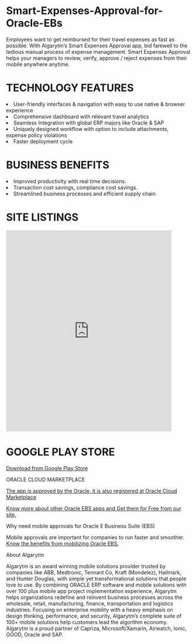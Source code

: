# Smart-Expenses-Approval-for-Oracle-EBs
Employees want to get reimbursed for their travel expenses as fast as possible. With Algarytm’s Smart Expenses Approval app, bid farewell to the tedious manual process of expense management. Smart Expenses Approval helps your managers to review, verify, approve / reject expenses from their mobile anywhere anytime.

# TECHNOLOGY FEATURES

<li>User-friendly interfaces & navigation with easy to use native & browser experience</li>
<li>Comprehensive dashboard with relevant travel analytics</li>
<li>Seamless Integration with global ERP majors like Oracle & SAP</li>
<li>Uniquely designed workflow with option to include attachments, expense policy violations</li>
<li>Faster deployment cycle</li>

# BUSINESS BENEFITS

<li>Improved productivity with real time decisions.</li>
<li>Transaction cost savings, compliance cost savings.</li>
<li>Streamlined business processes and efficient supply chain.</li>

# SITE LISTINGS

<iframe src="https://marvelapp.com/288ga67?emb=1" width="452" height="550" allowTransparency="true" frameborder="0"></iframe>

# GOOGLE PLAY STORE

<a href="https://play.google.com/store/apps/details?id=com.ionicframework.smartexpensesapplication556121&pcampaignid=MKT-Other-global-all-co-prtnr-py-PartBadge-Mar2515-1">Download from Google Play Store</a>

ORACLE CLOUD MARKETPLACE

<a href="https://cloudmarketplace.oracle.com/marketplace/en_US/listing/27951977">The app is approved by the Oracle, it is also registered at Oracle Cloud Marketplace</a>

<a href="http://algarytm.com">Know more about other Oracle EBS apps and Get them for Free from our site.</a>

Why need mobile approvals for Oracle E Business Suite (EBS)

Mobile approvals are important for companies to run faster and smoother. <a href="http://www.algarytm.com/need-business-mobile-app-approvals/">Know the benefits from mobilizing Oracle EBS.</a>

About Algarytm

Algarytm is an award winning mobile solutions provider trusted by companies like ABB, Medtronic, Tennant Co, Kraft (Mondelez), Hallmark, and Hunter Douglas, with simple yet transformational solutions that people love to use. By combining ORACLE ERP software and mobile solutions with over 100 plus mobile app project implementation experience, Algarytm helps organizations redefine and reinvent business processes across the wholesale, retail, manufacturing, finance, transportation and logistics industries. Focusing on enterprise mobility with a heavy emphasis on design thinking, performance, and security, Algarytm’s complete suite of 100+ mobile solutions help customers lead the algorithm economy. Algarytm is a proud partner of Capriza, Microsoft/Xamarin, Airwatch, Ionic, GOOD, Oracle and SAP.
